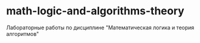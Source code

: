 # math-logic-and-algorithms-theory
Лабораторные работы по дисциплине "Математическая логика и теория алгоритмов"
